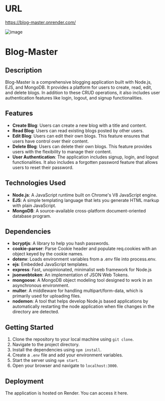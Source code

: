 # URL
https://blog-master.onrender.com/

![image](https://github.com/anupam-singh88/blog_master/assets/89381022/ca446243-e3f1-424c-9239-dbbad26838aa)


# Blog-Master

## Description

Blog-Master is a comprehensive blogging application built with Node.js, EJS, and MongoDB. It provides a platform for users to create, read, edit, and delete blogs. In addition to these CRUD operations, it also includes user authentication features like login, logout, and signup functionalities.

## Features

- **Create Blog**: Users can create a new blog with a title and content.
- **Read Blog**: Users can read existing blogs posted by other users.
- **Edit Blog**: Users can edit their own blogs. This feature ensures that users have control over their content.
- **Delete Blog**: Users can delete their own blogs. This feature provides users with the flexibility to manage their content.
- **User Authentication**: The application includes signup, login, and logout functionalities. It also includes a forgotten password feature that allows users to reset their password.

## Technologies Used

- **Node.js**: A JavaScript runtime built on Chrome's V8 JavaScript engine.
- **EJS**: A simple templating language that lets you generate HTML markup with plain JavaScript.
- **MongoDB**: A source-available cross-platform document-oriented database program.

## Dependencies

- **bcryptjs**: A library to help you hash passwords.
- **cookie-parser**: Parse Cookie header and populate req.cookies with an object keyed by the cookie names.
- **dotenv**: Loads environment variables from a .env file into process.env.
- **ejs**: Embedded JavaScript templates.
- **express**: Fast, unopinionated, minimalist web framework for Node.js
- **jsonwebtoken**: An implementation of JSON Web Tokens.
- **mongoose**: A MongoDB object modeling tool designed to work in an asynchronous environment.
- **multer**: A middleware for handling multipart/form-data, which is primarily used for uploading files.
- **nodemon**: A tool that helps develop Node.js based applications by automatically restarting the node application when file changes in the directory are detected.

## Getting Started

1. Clone the repository to your local machine using `git clone`.
2. Navigate to the project directory.
3. Install the dependencies using `npm install`.
4. Create a `.env` file and add your environment variables.
5. Start the server using `npm start`.
6. Open your browser and navigate to `localhost:3000`.

## Deployment

The application is hosted on Render. You can access it here.



